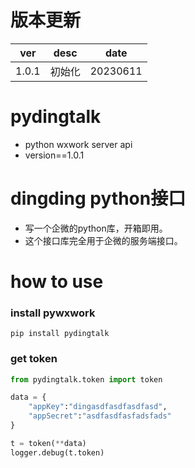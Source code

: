 # 版本更新

| ver   | desc               | date     |
| ----- | ------------------ | -------- |
| 1.0.1 | 初始化 | 20230611 |

# pydingtalk

- python wxwork server api
- version==1.0.1


# dingding python接口

- 写一个企微的python库，开箱即用。
- 这个接口库完全用于企微的服务端接口。


# how to use
### install pywxwork
`pip install pydingtalk`

### get token

```python
from pydingtalk.token import token

data = {
	"appKey":"dingasdfasdfasdfasd",
	"appSecret":"asdfasdfasfadsfads"
}

t = token(**data)
logger.debug(t.token)
```